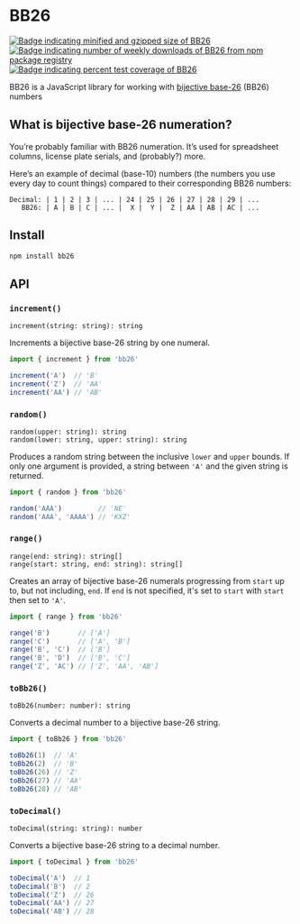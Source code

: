 # BB26

[![Badge indicating minified and gzipped size of BB26](https://badgen.net/bundlephobia/minzip/bb26)](https://bundlephobia.com/result?p=bb26)
[![Badge indicating number of weekly downloads of BB26 from npm package registry](https://badgen.net/npm/dw/bb26)](https://www.npmjs.com/package/bb26)
[![Badge indicating percent test coverage of BB26](https://badgen.net/codeclimate/coverage/patrik-csak/BB26?label=test+coverage)](https://codeclimate.com/github/patrik-csak/BB26/test_coverage)

BB26 is a JavaScript library for working with [bijective base-26](https://en.wikipedia.org/wiki/Bijective_numeration#The_bijective_base-26_system) (BB26) numbers

## What is bijective base-26 numeration?

You’re probably familiar with BB26 numeration. It’s used for spreadsheet columns, license plate serials, and (probably?) more.

Here’s an example of decimal (base-10) numbers (the numbers you use every day to count things) compared to their corresponding BB26 numbers:

```
Decimal: | 1 | 2 | 3 | ... | 24 | 25 | 26 | 27 | 28 | 29 | ...
   BB26: | A | B | C | ... |  X |  Y |  Z | AA | AB | AC | ...
```

## Install

```sh
npm install bb26
```

## API

### `increment()`

```
increment(string: string): string
```

Increments a bijective base-26 string by one numeral.

```js
import { increment } from 'bb26'

increment('A')  // 'B'
increment('Z')  // 'AA'
increment('AA') // 'AB'
```

### `random()`

```
random(upper: string): string
random(lower: string, upper: string): string
```

Produces a random string between the inclusive `lower` and `upper` bounds. If only one argument is provided, a string between `'A'` and the given string is returned.

```js
import { random } from 'bb26'

random('AAA')         // 'NE'
random('AAA', 'AAAA') // 'KXZ'
```

### `range()`

```
range(end: string): string[]
range(start: string, end: string): string[]
```

Creates an array of bijective base-26 numerals progressing from `start` up to, but not including, `end`. If `end` is not specified, it's set to `start` with `start` then set to `'A'`.

```js
import { range } from 'bb26'

range('B')       // ['A']
range('C')       // ['A', 'B']
range('B', 'C')  // ['B']
range('B', 'D')  // ['B', 'C']
range('Z', 'AC') // ['Z', 'AA', 'AB']
```

### `toBb26()`

```
toBb26(number: number): string
```

Converts a decimal number to a bijective base-26 string.

```js
import { toBb26 } from 'bb26'

toBb26(1)  // 'A'
toBb26(2)  // 'B'
toBb26(26) // 'Z'
toBb26(27) // 'AA'
toBb26(28) // 'AB'
```

### `toDecimal()`

```
toDecimal(string: string): number
```

Converts a bijective base-26 string to a decimal number.

```js
import { toDecimal } from 'bb26'

toDecimal('A')  // 1
toDecimal('B')  // 2
toDecimal('Z')  // 26
toDecimal('AA') // 27
toDecimal('AB') // 28
```
